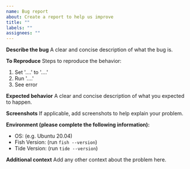 ```yaml
---
name: Bug report
about: Create a report to help us improve
title: ""
labels: ""
assignees: ""
---
```


**Describe the bug**
A clear and concise description of what the bug is.

**To Reproduce**
Steps to reproduce the behavior:

1. Set '....' to '....'
2. Run '....'
3. See error

**Expected behavior**
A clear and concise description of what you expected to happen.

**Screenshots**
If applicable, add screenshots to help explain your problem.

**Environment (please complete the following information):**

- OS: (e.g. Ubuntu 20.04)
- Fish Version: (run `fish --version`)
- Tide Version: (run `tide --version`)

**Additional context**
Add any other context about the problem here.
